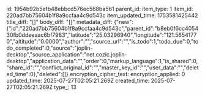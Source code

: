 id: 1954b92b5efb48ebbcd576ec568ba561
parent_id: 
item_type: 1
item_id: 220ad7bb75604b1f8a9ccfaa4c9d543c
item_updated_time: 1753581425442
title_diff: "[]"
body_diff: "[]"
metadata_diff: {"new":{"id":"220ad7bb75604b1f8a9ccfaa4c9d543c","parent_id":"b8eb0f6cc405430fb0ddeeaac6bf7983","latitude":"25.03296940","longitude":"121.56541770","altitude":"0.0000","author":"","source_url":"","is_todo":1,"todo_due":0,"todo_completed":0,"source":"joplin-desktop","source_application":"net.cozic.joplin-desktop","application_data":"","order":0,"markup_language":1,"is_shared":0,"share_id":"","conflict_original_id":"","master_key_id":"","user_data":"","deleted_time":0},"deleted":[]}
encryption_cipher_text: 
encryption_applied: 0
updated_time: 2025-07-27T02:05:21.269Z
created_time: 2025-07-27T02:05:21.269Z
type_: 13